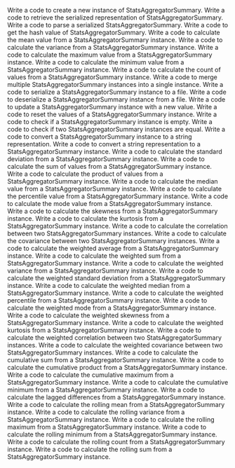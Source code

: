 Write a code to create a new instance of StatsAggregatorSummary.
Write a code to retrieve the serialized representation of StatsAggregatorSummary.
Write a code to parse a serialized StatsAggregatorSummary.
Write a code to get the hash value of StatsAggregatorSummary.
Write a code to calculate the mean value from a StatsAggregatorSummary instance.
Write a code to calculate the variance from a StatsAggregatorSummary instance.
Write a code to calculate the maximum value from a StatsAggregatorSummary instance.
Write a code to calculate the minimum value from a StatsAggregatorSummary instance.
Write a code to calculate the count of values from a StatsAggregatorSummary instance.
Write a code to merge multiple StatsAggregatorSummary instances into a single instance.
Write a code to serialize a StatsAggregatorSummary instance to a file.
Write a code to deserialize a StatsAggregatorSummary instance from a file.
Write a code to update a StatsAggregatorSummary instance with a new value.
Write a code to reset the values of a StatsAggregatorSummary instance.
Write a code to check if a StatsAggregatorSummary instance is empty.
Write a code to check if two StatsAggregatorSummary instances are equal.
Write a code to convert a StatsAggregatorSummary instance to a string representation.
Write a code to convert a string representation to a StatsAggregatorSummary instance.
Write a code to calculate the standard deviation from a StatsAggregatorSummary instance.
Write a code to calculate the sum of values from a StatsAggregatorSummary instance.
Write a code to calculate the product of values from a StatsAggregatorSummary instance.
Write a code to calculate the median value from a StatsAggregatorSummary instance.
Write a code to calculate the percentile value from a StatsAggregatorSummary instance.
Write a code to calculate the mode value from a StatsAggregatorSummary instance.
Write a code to calculate the skewness from a StatsAggregatorSummary instance.
Write a code to calculate the kurtosis from a StatsAggregatorSummary instance.
Write a code to calculate the correlation between two StatsAggregatorSummary instances.
Write a code to calculate the covariance between two StatsAggregatorSummary instances.
Write a code to calculate the weighted average from a StatsAggregatorSummary instance.
Write a code to calculate the weighted sum from a StatsAggregatorSummary instance.
Write a code to calculate the weighted variance from a StatsAggregatorSummary instance.
Write a code to calculate the weighted standard deviation from a StatsAggregatorSummary instance.
Write a code to calculate the weighted median from a StatsAggregatorSummary instance.
Write a code to calculate the weighted percentile from a StatsAggregatorSummary instance.
Write a code to calculate the weighted mode from a StatsAggregatorSummary instance.
Write a code to calculate the weighted skewness from a StatsAggregatorSummary instance.
Write a code to calculate the weighted kurtosis from a StatsAggregatorSummary instance.
Write a code to calculate the weighted correlation between two StatsAggregatorSummary instances.
Write a code to calculate the weighted covariance between two StatsAggregatorSummary instances.
Write a code to calculate the cumulative sum from a StatsAggregatorSummary instance.
Write a code to calculate the cumulative product from a StatsAggregatorSummary instance.
Write a code to calculate the cumulative maximum from a StatsAggregatorSummary instance.
Write a code to calculate the cumulative minimum from a StatsAggregatorSummary instance.
Write a code to calculate the lagged differences from a StatsAggregatorSummary instance.
Write a code to calculate the rolling mean from a StatsAggregatorSummary instance.
Write a code to calculate the rolling variance from a StatsAggregatorSummary instance.
Write a code to calculate the rolling maximum from a StatsAggregatorSummary instance.
Write a code to calculate the rolling minimum from a StatsAggregatorSummary instance.
Write a code to calculate the rolling count from a StatsAggregatorSummary instance.
Write a code to calculate the rolling sum from a StatsAggregatorSummary instance.